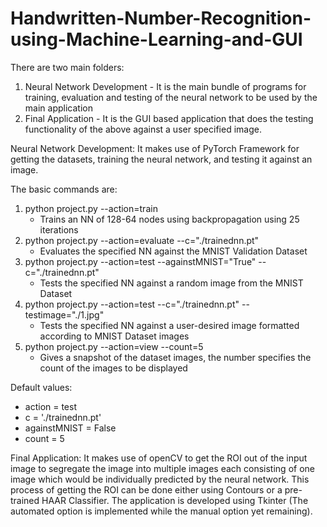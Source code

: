# Handwritten-Number-Recognition-using-Machine-Learning-and-GUI

There are two main folders:
  1. Neural Network Development - It is the main bundle of programs for training, evaluation and testing of the neural network to be used by the main application
  2. Final Application - It is the GUI based application that does the testing functionality of the above against a user specified image.

Neural Network Development: It makes use of PyTorch Framework for getting the datasets, training the neural network, and testing it against an image.

The basic commands are:
1. python project.py --action=train                    
	* Trains an NN of 128-64 nodes using backpropagation using 25 iterations
2. python project.py --action=evaluate --c="./trainednn.pt"
	* Evaluates the specified NN against the MNIST Validation Dataset
3. python project.py --action=test	--againstMNIST="True" --c="./trainednn.pt"
	* Tests the specified NN against a random image from the MNIST Dataset
4. python project.py --action=test --c="./trainednn.pt" --testimage="./1.jpg"
	* Tests the specified NN against a  user-desired image formatted according to MNIST Dataset images
5. python project.py --action=view --count=5
	* Gives a snapshot of the dataset images, the number specifies the count of the images to be displayed

Default values:
* action = test
* c = './trainednn.pt'
* againstMNIST = False
* count = 5

Final Application: It makes use of openCV to get the ROI out of the input image to segregate the image into multiple images each consisting of one image which would be individually predicted by the neural network. This process of getting the ROI can be done either using Contours or a pre-trained HAAR Classifier. The application is developed using Tkinter (The automated option is implemented while the manual option yet remaining).
